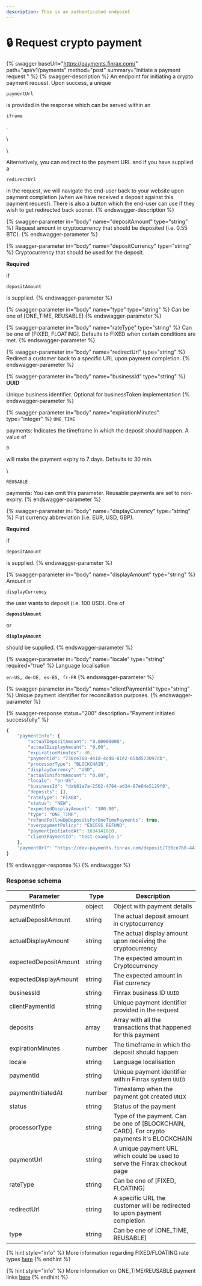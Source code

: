 ```yaml
---
description: This is an authenticated endpoint
---
```


# 🔒 Request crypto payment

{% swagger baseUrl="https://payments.finrax.com/" path="api/v1/payments" method="post" summary="Initiate a payment request " %}
{% swagger-description %}
An endpoint for initiating a crypto payment request. Upon success, a unique 

`paymentUrl`

is provided in the response which can be served within an

`iframe`

. 

\




\


Alternatively, you can redirect to the payment URL and if you have supplied a

`redirectUrl`

 in the request, we will navigate the end-user back to your website upon payment completion (when we have received a deposit against this payment request). There is also a button which the end-user can use if they wish to get redirected back sooner.
{% endswagger-description %}

{% swagger-parameter in="body" name="depositAmount" type="string" %}
Request amount in cryptocurrency that should be deposited (i.e. 0.55 BTC).
{% endswagger-parameter %}

{% swagger-parameter in="body" name="depositCurrency" type="string" %}
Cryptocurrency that should be used for the deposit. 

**Required**

 if 

`depositAmount`

 is supplied.
{% endswagger-parameter %}

{% swagger-parameter in="body" name="type" type="string" %}
Can be one of [ONE_TIME, REUSABLE]
{% endswagger-parameter %}

{% swagger-parameter in="body" name="rateType" type="string" %}
Can be one of [FIXED, FLOATING]. Defaults to FIXED when certain conditions are met. 
{% endswagger-parameter %}

{% swagger-parameter in="body" name="redirectUrl" type="string" %}
Redirect a customer back to a specific URL upon payment completion. 
{% endswagger-parameter %}

{% swagger-parameter in="body" name="businessId" type="string" %}
**UUID**

 Unique business identifier. Optional for businessToken implementation
{% endswagger-parameter %}

{% swagger-parameter in="body" name="expirationMinutes" type="integer" %}
`ONE_TIME`

 payments: Indicates the timeframe in which the deposit should happen. A value of 

`0`

 will make the payment expiry to 7 days. Defaults to 30 min.

\




`REUSABLE`

 payments: You can omit this parameter. Reusable payments are set to non-expiry.
{% endswagger-parameter %}

{% swagger-parameter in="body" name="displayCurrency" type="string" %}
Fiat currency abbreviation (i.e. EUR, USD, GBP). 

**Required**

 if 

`depositAmount`

 is supplied.
{% endswagger-parameter %}

{% swagger-parameter in="body" name="displayAmount" type="string" %}
Amount in 

`displayCurrency`

the user wants to deposit (i.e. 100 USD). One of 

**`depositAmount`**

 or 

**`displayAmount`**

 should be supplied.
{% endswagger-parameter %}

{% swagger-parameter in="body" name="locale" type="string" required="true" %}
Language localisation 

`en-US, de-DE, es-ES, fr-FR`
{% endswagger-parameter %}

{% swagger-parameter in="body" name="clientPaymentId" type="string" %}
Unique payment identifier for reconciliation purposes.
{% endswagger-parameter %}

{% swagger-response status="200" description="Payment initiated successfully" %}
```javascript
{
    "paymentInfo": {
        "actualDepositAmount": "0.00000000",
        "actualDisplayAmount": "0.00",
        "expirationMinutes": 30,
        "paymentId": "730ce768-441d-4cd6-81e2-65bd573097db",
        "processorType": "BLOCKCHAIN",
        "displayCurrency": "USD",
        "actualUniformAmount": "0.00",
        "locale": "en-US",
        "businessId": "dab81a7a-2502-4784-ad34-87e04e5129f0",
        "deposits": [],
        "rateType": "FIXED",
        "status": "NEW",
        "expectedDisplayAmount": "100.00",
        "type": "ONE_TIME",
        "refundFollowUpDepositsForOneTimePayments": true,
        "overpaymentPolicy": "EXCESS_REFUND",
        "paymentInitiatedAt": 1634141810,
        "clientPaymentId": "test-example-1"
    },
    "paymentUrl": "https://dev-payments.finrax.com/deposit/730ce768-441d-4cd6-81e2-65bd573097db?theme=LIGHT&locale=en-US&sessionToken=eyJhbGciOiJIUzUxMiJ9.eyJwYXltZW50SWQiOiI3MzBjZTc2OC00NDFkLTRjZDYtODFlMi02NWJkNTczMDk3ZGIiLCJvcmdhbmlzYXRpb25JZCI6ImNmMWU2N2QwLTQ2ZjYtNGEwMC04MzcwLTA5MGE1MDg3YzgwZiIsImJ1c2luZXNzSWQiOiJkYWI4MWE3YS0yNTAyLTQ3ODQtYWQzNC04N2UwNGU1MTI5ZjAiLCJpYXQiOjE2MzQxNDE4MTAsImV4cCI6MTYzNDE0NTQxMH0.jC5sxGSMlsFeSbfhBrOUIxzHpWzu5CNrYuy-jIpNF7IflFNCQ81kwYQ6X0ToiKqQKOEaqazJj3QntrJpQcgnXQ"
}
```
{% endswagger-response %}
{% endswagger %}

### Response schema

| Parameter             | Type   | Description                                                                                 |
| --------------------- | ------ | ------------------------------------------------------------------------------------------- |
| paymentInfo           | object | Object with payment details                                                                 |
| actualDepositAmount   | string | The actual deposit amount in cryptocurrency                                                 |
| actualDisplayAmount   | string | The actual display amount upon receiving the cryptocurrency                                 |
| expectedDepositAmount | string | The expected amount in Cryptocurrency                                                       |
| expectedDisplayAmount | string | The expected amount in Fiat currency                                                        |
| businessId            | string | Finrax business ID `UUID`                                                                   |
| clientPaymentId       | string | Unique payment identifier provided in the request                                           |
| deposits              | array  | Array with all the transactions that happened for this payment                              |
| expirationMinutes     | number | The timeframe in which the deposit should happen                                            |
| locale                | string | Language localisation                                                                       |
| paymentId             | string | Unique payment identifier within Finrax system `UUID`                                       |
| paymentInitiatedAt    | number | Timestamp when the payment got created `UNIX`                                               |
| status                | string | Status of the payment                                                                       |
| processorType         | string | Type of the payment. Can be one of \[BLOCKCHAIN, CARD]. For crypto payments it's BLOCKCHAIN |
| paymentUrl            | string | A unique payment URL which could be used to serve the Finrax checkout page                  |
| rateType              | string | Can be one of \[FIXED, FLOATING]                                                            |
| redirectUrl           | string | A specific URL the customer will be redirected to upon payment completion                   |
| type                  | string | Can be one of \[ONE_TIME, REUSABLE]                                                         |

{% hint style="info" %}
More information regarding FIXED/FLOATING rate types [here](https://blog.finrax.com/guides/fixed-rates)
{% endhint %}

{% hint style="info" %}
More information on ONE_TIME/REUSABLE payment links [here](https://blog.finrax.com/guides/one-time-payments-vs.-recurring-payments)
{% endhint %}
